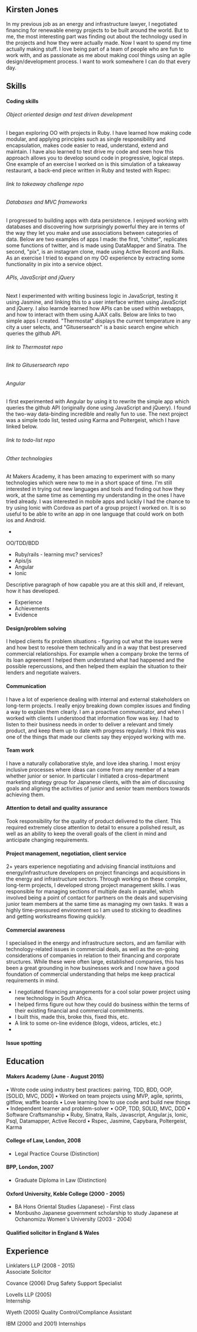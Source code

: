 ## Kirsten Jones
In my previous job as an energy and infrastructure lawyer, I negotiated financing for renewable energy projects to be built around the world. But to me, the most interesting part was finding out about the technology used in the projects and how they were actually made. Now I want to spend my time actually making stuff. I love being part of a team of people who are fun to work with, and as passionate as me about making cool things using an agile design/development process. I want to work somewhere I can do that every day.


## Skills

#### Coding skills
###### Object oriented design and test driven development
I began exploring OO with projects in Ruby. I have learned how making code modular, and applying principles such as single responsibility and encapsulation, makes code easier to read, understand, extend and maintain. I have also learned to test drive my code and seen how this approach allows you to develop sound code in progressive, logical steps. One example of an exercise I worked on is this simulation of a takeaway restaurant, a back-end piece written in Ruby and tested with Rspec:
###### link to takeaway challenge repo

###### Databases and MVC frameworks
I progressed to building apps with data persistence. I enjoyed working with databases and discovering how surprisingly powerful they are in terms of the way they let you make and use associations between categories of data. Below are two examples of apps I made: the first, "chitter", replicates some functions of twitter, and is made using DataMapper and Sinatra. The second, "pix", is an instagram clone, made using Active Record and Rails. As an exercise I tried to expand on my OO experience by extracting some functionality in pix into a service object. 

###### APIs, JavaScript and jQuery
Next I experimented with writing business logic in JavaScript, testing it using Jasmine, and linking this to a user interface written using JavaScript and jQuery. I also learnde learned how APIs can be used within webapps, and how to interact with them using AJAX calls. Below are links to two simple apps I created. "Thermostat" displays the current temperature in any city a user selects, and "Gitusersearch" is a basic search engine which queries the github API.
###### link to Thermostat repo
###### link to Gitusersearch repo

###### Angular
I first experimented with Angular by using it to rewrite the simple app which queries the github API (originally done using JavaScript and jQuery). I found the two-way data-binding incredible and really fun to use. The next project was a simple todo list, tested using Karma and Poltergeist, which I have linked below. 
###### link to todo-list repo

###### Other technologies
At Makers Academy, it has been amazing to experiment with so many technologies which were new to me in a short space of time. I'm still interested in trying out new languages and tools and finding out how they work, at the same time as cementing my understanding in the ones I have tried already. I was interested in mobile apps and luckily I had the chance to try using Ionic with Cordova as part of a group project I worked on. It is so useful to be able to write an app in one language that could work on both ios and Android.  

- 
OO/TDD/BDD
- Ruby/rails - learning mvc? services?
- Apis/js
- Angular
- Ionic

Descriptive paragraph of how capable you are at this skill and, if relevant, how it has developed.

- Experience
- Achievements
- Evidence

####  Design/problem solving
I helped clients fix problem situations - figuring out what the issues were and how best to resolve them technically and in a way that best preserved commercial relationships. For example when a company broke the terms of its loan agreement I helped them understand what had happened and the possible repercussions, and then helped them explain the situation to their lenders and negotiate waivers.

####  Communication
I have a lot of experience dealing with internal and external stakeholders on long-term projects. I really enjoy breaking down complex issues and finding a way to explain them clearly. I am a proactive communicator, and when I worked with clients I  understood that information flow was key. I had to listen to their business needs in order to deliver a relevant and timely product, and keep them up to date with progress regularly. I think this was one of the things that made our clients say they enjoyed working with me.

#### Team work
I have a naturally collaborative style, and love idea sharing. I most enjoy inclusive processes where ideas can come from any member of a team whether junior or senior. In particular I initiated a cross-department marketing strategy group for Japanese clients, with the aim of discussing goals and aligning the activities of junior and senior team membors towards achieving them.

####  Attention to detail and quality assurance
Took responsibility for the quality of product delivered to the client. This required extremely close attention to detail to ensure a polished result, as well as an ability to keep the overall goals of the client in mind and anticipate changing requirements.

####  Project management, negotiation, client service

2+ years experience negotiating and advising financial instituions and energy/infrastructure developers on project financings and acquisitions in the energy and infrastructure sectors. Through working on these complex, long-term projects, I developed strong project management skills. I was responsible for managing sections of multiple deals in parallel, which involved being a point of contact for partners on the deals and supervising junior team members at the same time as managing my own tasks. It was a highly time-pressured environment so I am used to sticking to deadlines and getting workstreams flowing quickly.

####  Commercial awareness                                                                                                                                                 
I specialised in the energy and infrastructure sectors, and am familiar with technology-related issues in commercial deals, as well as the on-going considerations of companies in relation to their financing and corporate structures. While these were often large, established companies, this has been a great grounding in how businesses work and I now have a good foundation of commercial understanding that helps me keep practical requirements in mind.

- I negotiated financing arrangements for a cool solar power project using new technology in South Africa. 
- I helped firms figure out how they could do business within the terms of their existing financial and commercial commitments.
- I built this, made this, broke this, fixed this, etc.
- A link to some on-line evidence (blogs, videos, articles, etc.)
- 
#### Issue spotting


## Education

#### Makers Academy (June - August 2015)

•	Wrote code using industry best practices: pairing, TDD, BDD, OOP, [SOLID, MVC, DDD]
•	Worked on team projects using MVP, agile, sprints, gitflow, waffle boards
•	Love learning how to use code and build new things
•	Independent learner and problem-solver
•	OOP, TDD, SOLID, MVC, DDD
•	Software Craftsmanship
•	Ruby, Sinatra, Rails, Javascript, Angular.js, Ionic, Psql, Datamapper, Active Record
•	Rspec, Jasmine, Capybara, Poltergeist, Karma


#### College of Law, London, 2008
- Legal Practice Course (Distinction)

#### BPP, London, 2007
- Graduate Diploma in Law (Distinction)

#### Oxford University, Keble College (2000 - 2005)

- BA Hons Oriental Studies (Japanese) - First class 
- Monbusho Japanese government scholarship to study Japanese at Ochanomizu Women's University (2003 - 2004)

#### Qualified solicitor in England & Wales

## Experience

Linklaters LLP (2008 - 2015)    
Associate Solicitor

Covance (2006)
Drug Safety Support Specialist

Lovells LLP (2005)   
Internship

Wyeth (2005)
Quality Control/Compliance Assistant

IBM (2000 and 2001)
Internships
